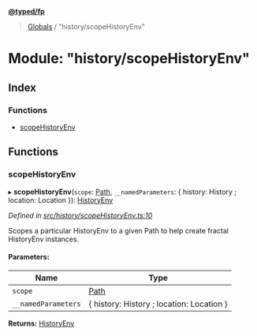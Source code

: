 **[@typed/fp](../README.md)**

> [Globals](../globals.md) / "history/scopeHistoryEnv"

# Module: "history/scopeHistoryEnv"

## Index

### Functions

* [scopeHistoryEnv](_history_scopehistoryenv_.md#scopehistoryenv)

## Functions

### scopeHistoryEnv

▸ **scopeHistoryEnv**(`scope`: [Path](_path_exports_.path.md), `__namedParameters`: { history: History ; location: Location  }): [HistoryEnv](../interfaces/_history_historyenv_.historyenv.md)

*Defined in [src/history/scopeHistoryEnv.ts:10](https://github.com/TylorS/typed-fp/blob/6ccb290/src/history/scopeHistoryEnv.ts#L10)*

Scopes a particular HistoryEnv to a given Path to help create fractal HistoryEnv instances.

#### Parameters:

Name | Type |
------ | ------ |
`scope` | [Path](_path_exports_.path.md) |
`__namedParameters` | { history: History ; location: Location  } |

**Returns:** [HistoryEnv](../interfaces/_history_historyenv_.historyenv.md)
